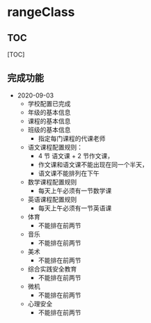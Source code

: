 # rangeClass

## TOC

[TOC]


## 完成功能


- 2020-09-03 
  - 学校配置已完成
  - 年级的基本信息
  - 课程的基本信息
  - 班级的基本信息
    - 指定每门课程的代课老师
  - 语文课程配置规则：
    - 4 节 语文课 + 2 节作文课，
    - 作文课和语文课不能出现在同一个半天，
    - 语文课不能排列在下午 
  - 数学课程配置规则
    - 每天上午必须有一节数学课
  - 英语课程配置规则
    - 每天上午必须有一节英语课
  - 体育
    - 不能排在前两节
  - 音乐
    - 不能排在前两节
  - 美术
    - 不能排在前两节
  - 综合实践安全教育
    - 不能排在前两节
  - 微机
    - 不能排在前两节
  - 心理安全
    - 不能排在前两节

